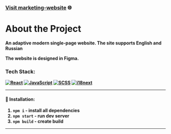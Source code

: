 
### [Visit marketing-website](https://jesus-cyclist.github.io/marketing-website/) 🌐
<h1>About the Project</h1>
<p><strong>An adaptive modern single-page website. The site supports English and Russian</strong></p>
<p><strong>The website is designed in Figma.

### Tech Stack:

[![React](https://img.shields.io/badge/React-17.0.2-blue?style=flat-square&logo=react)](https://reactjs.org/)
[![JavaScript](https://img.shields.io/badge/JavaScript-ES6-yellow?style=flat-square&logo=javascript)](https://developer.mozilla.org/en-US/docs/Web/JavaScript)
[![SCSS](https://img.shields.io/badge/SCSS-Styles-orange?style=flat-square&logo=sass)](https://sass-lang.com/)
[![i18next](https://img.shields.io/badge/i18next-Internationalization-red?style=flat-square)](https://www.i18next.com/)



___

#### 🧰 Installation:
1. ```npm i``` - install all dependencies
2. ```npm start``` - run dev server
3. ```npm build``` - create build

___

